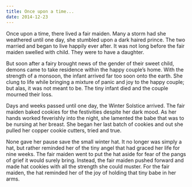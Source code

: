 ```yaml
---
title: Once upon a time...
date: 2014-12-23
---
```


Once upon a time, there lived a fair maiden. Many a storm had she weathered until one day, she stumbled upon a dark haired prince. The two married and began to live happily ever after. It was not long before the fair maiden swelled with child. They were to have a daughter.

But soon after a fairy brought news of the gender of their sweet child, demons came to take residence within the happy couple’s home. With the strength of a monsoon, the infant arrived far too soon onto the earth. She clung to life while bringing a mixture of panic and joy to the happy couple; but alas, it was not meant to be. The tiny infant died and the couple mourned their loss.

Days and weeks passed until one day, the Winter Solstice arrived. The fair maiden baked cookies for the festivities despite her dark mood. As her hands worked feverishly into the night, she lamented the babe that was to be nursing at her breast. She began her last batch of cookies and out she pulled her copper cookie cutters, tried and true.

None gave her pause save the small winter hat. It no longer was simply a hat, but rather reminded her of the tiny angel that had graced her life for nine weeks. The fair maiden went to put the hat aside for fear of the pangs of grief it would surely bring. Instead, the fair maiden pushed forward and made hat cookies with all the strength she could muster. For the fair maiden, the hat reminded her of the joy of holding that tiny babe in her arms.
